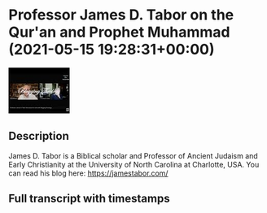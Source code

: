 # Professor James D. Tabor on the Qur'an and Prophet Muhammad (2021-05-15 19:28:31+00:00)

![alt Professor James D. Tabor on the Qur'an and Prophet Muhammad](Atz9V7iH91g.jpg "Professor James D. Tabor on the Qur'an and Prophet Muhammad")

## Description

James D. Tabor is a Biblical scholar and Professor of Ancient Judaism and Early Christianity at the University of North Carolina at Charlotte, USA. You can read his blog here: https://jamestabor.com/



## Full transcript with timestamps

